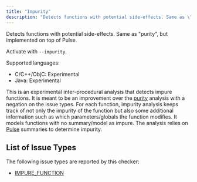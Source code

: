 ```yaml
---
title: "Impurity"
description: "Detects functions with potential side-effects. Same as \"purity\", but implemented on top of Pulse."
---
```


Detects functions with potential side-effects. Same as "purity", but implemented on top of Pulse.

Activate with `--impurity`.

Supported languages:
- C/C++/ObjC: Experimental
- Java: Experimental

This is an experimental inter-procedural analysis that detects impure functions. It is meant to be an improvement over the [purity](/docs/next/checker-purity) analysis with a negation on the issue types. For each function, impurity analysis keeps track of not only the impurity of the function but also some additional information such as which parameters/globals the function modifies. It models functions with no summary/model as impure. The analysis relies on [Pulse](/docs/next/checker-pulse) summaries to determine impurity.


## List of Issue Types

The following issue types are reported by this checker:
- [IMPURE_FUNCTION](/docs/next/all-issue-types#impure_function)
